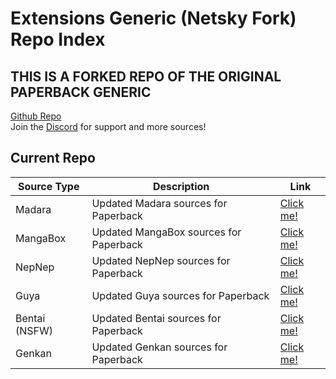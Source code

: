 # Extensions Generic (Netsky Fork) Repo Index

## THIS IS A FORKED REPO OF THE ORIGINAL PAPERBACK GENERIC

[Github Repo](https://github.com/rupindersingh90410/extensions-generic)
<br>
Join the [Discord](https://discord.gg/rmf6jQpMU9) for support and more sources!

## Current Repo

| Source Type | Description |          Link |
| ---        |    ----   |         --- |
| Madara      | Updated Madara sources for Paperback      | [Click me!](https://github.com/rupindersingh90410/extensions-generic.github.io/blob/gh-pages/madara/index.html)    |
| MangaBox   | Updated MangaBox sources for Paperback     |  [Click me!](https://thenetsky.github.io/extensions-generic/mangabox/)    |
| NepNep   | Updated NepNep sources for Paperback     |  [Click me!](https://thenetsky.github.io/extensions-generic/nepnep/)    |
| Guya   | Updated Guya sources for Paperback     |  [Click me!](https://thenetsky.github.io/extensions-generic/guya/)    |
| Bentai (NSFW)  | Updated Bentai sources for Paperback     |  [Click me!](https://thenetsky.github.io/extensions-generic/bentai/)    |
| Genkan  | Updated Genkan sources for Paperback     |  [Click me!](https://thenetsky.github.io/extensions-generic/genkan/)    |
